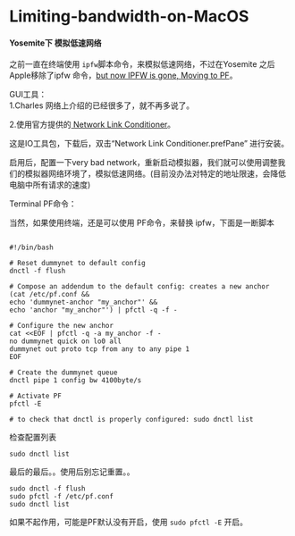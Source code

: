 # Limiting-bandwidth-on-MacOS


#### Yosemite下 模拟低速网络

之前一直在终端使用 `ipfw`脚本命令，来模拟低速网络，不过在Yosemite 之后Apple移除了ipfw 命令，[but now  IPFW is gone, Moving to PF](https://discussions.apple.com/thread/6645172?start=0&tstart=0)。


GUI工具：	
1.Charles 网络上介绍的已经很多了，就不再多说了。

2.使用官方提供的[ Network Link Conditioner](https://developer.apple.com/downloads/?q=Hardware%20IO%20Tools)。

这是IO工具包，下载后，双击“Network Link Conditioner.prefPane” 进行安装。

启用后，配置一下very bad network，重新启动模拟器，我们就可以使用调整我们的模拟器网络环境了，模拟低速网络。(目前没办法对特定的地址限速，会降低电脑中所有请求的速度)

Terminal PF命令：

当然，如果使用终端，还是可以使用 PF命令，来替换 ipfw，下面是一断脚本

```

#!/bin/bash

# Reset dummynet to default config
dnctl -f flush

# Compose an addendum to the default config: creates a new anchor
(cat /etc/pf.conf &&
echo 'dummynet-anchor "my_anchor"' &&
echo 'anchor "my_anchor"') | pfctl -q -f -

# Configure the new anchor
cat <<EOF | pfctl -q -a my_anchor -f -
no dummynet quick on lo0 all
dummynet out proto tcp from any to any pipe 1
EOF

# Create the dummynet queue
dnctl pipe 1 config bw 4100byte/s

# Activate PF
pfctl -E

# to check that dnctl is properly configured: sudo dnctl list
```

检查配置列表

```
sudo dnctl list
```

最后的最后。。使用后别忘记重置。。

```
sudo dnctl -f flush
sudo pfctl -f /etc/pf.conf
sudo dnctl list

```


如果不起作用，可能是PF默认没有开启，使用 `sudo pfctl -E` 开启。

